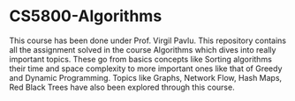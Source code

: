 # CS5800-Algorithms


This course has been done under Prof. Virgil Pavlu. This repository contains all the assignment solved in the course Algorithms which dives into really important topics. These go from basics concepts like Sorting algorithms their time and space complexity to more important ones like that of Greedy and Dynamic Programming. Topics like Graphs, Network Flow, Hash Maps, Red Black Trees have also been explored through this course. 
